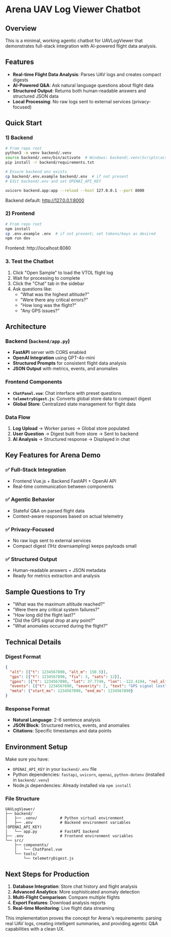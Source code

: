 # Arena UAV Log Viewer Chatbot

## Overview
This is a minimal, working agentic chatbot for UAVLogViewer that demonstrates full-stack integration with AI-powered flight data analysis.

## Features
- **Real-time Flight Data Analysis**: Parses UAV logs and creates compact digests
- **AI-Powered Q&A**: Ask natural language questions about flight data
- **Structured Output**: Returns both human-readable answers and structured JSON data
- **Local Processing**: No raw logs sent to external services (privacy-focused)

## Quick Start

### 1) Backend
```bash
# From repo root
python3 -m venv backend/.venv
source backend/.venv/bin/activate  # Windows: backend\.venv\Scripts\activate
pip install -r backend/requirements.txt

# Ensure backend env exists
cp backend/.env.example backend/.env  # if not present
# Edit backend/.env and set OPENAI_API_KEY

uvicorn backend.app:app --reload --host 127.0.0.1 --port 8000
```
Backend default: http://127.0.0.1:8000
### 2) Frontend
```bash
# From repo root
npm install
cp .env.example .env  # if not present; set tokens/keys as desired
npm run dev
```
Frontend: http://localhost:8080

### 3. Test the Chatbot
1. Click "Open Sample" to load the VTOL flight log
2. Wait for processing to complete
3. Click the "Chat" tab in the sidebar
4. Ask questions like:
   - "What was the highest altitude?"
   - "Were there any critical errors?"
   - "How long was the flight?"
   - "Any GPS issues?"

## Architecture

### Backend (`backend/app.py`)
- **FastAPI** server with CORS enabled
- **OpenAI Integration** using GPT-4o-mini
- **Structured Prompts** for consistent flight data analysis
- **JSON Output** with metrics, events, and anomalies

### Frontend Components
- **`ChatPanel.vue`**: Chat interface with preset questions
- **`telemetryDigest.js`**: Converts global store data to compact digest
- **Global Store**: Centralized state management for flight data

### Data Flow
1. **Log Upload** → Worker parses → Global store populated
2. **User Question** → Digest built from store → Sent to backend
3. **AI Analysis** → Structured response → Displayed in chat

## Key Features for Arena Demo

### ✅ Full-Stack Integration
- Frontend Vue.js + Backend FastAPI + OpenAI API
- Real-time communication between components

### ✅ Agentic Behavior
- Stateful Q&A on parsed flight data
- Context-aware responses based on actual telemetry

### ✅ Privacy-Focused
- No raw logs sent to external services
- Compact digest (1Hz downsampling) keeps payloads small

### ✅ Structured Output
- Human-readable answers + JSON metadata
- Ready for metrics extraction and analysis

## Sample Questions to Try
- "What was the maximum altitude reached?"
- "Were there any critical system failures?"
- "How long did the flight last?"
- "Did the GPS signal drop at any point?"
- "What anomalies occurred during the flight?"

## Technical Details

### Digest Format
```json
{
  "alt": [{"t": 1234567890, "alt_m": 150.5}],
  "gps": [{"t": 1234567890, "fix": 3, "sats": 12}],
  "gpos": [{"t": 1234567890, "lat": 37.7749, "lon": -122.4194, "rel_alt_m": 100.0}],
  "events": [{"t": 1234567890, "severity": 2, "text": "GPS signal lost"}],
  "meta": {"start_ms": 1234567890, "end_ms": 1234567890}
}
```

### Response Format
- **Natural Language**: 2-6 sentence analysis
- **JSON Block**: Structured metrics, events, and anomalies
- **Citations**: Specific timestamps and data points

## Environment Setup
Make sure you have:
- `OPENAI_API_KEY` in your `backend/.env` file
- Python dependencies: `fastapi`, `uvicorn`, `openai`, `python-dotenv` (installed in `backend/.venv`)
- Node.js dependencies: Already installed via `npm install`

### File Structure
```
UAVLogViewer/
├── backend/
│   ├── .venv/          # Python virtual environment
│   ├── .env            # Backend environment variables (OPENAI_API_KEY)
│   └── app.py          # FastAPI backend
├── .env                # Frontend environment variables
└── src/
    ├── components/
    │   └── ChatPanel.vue
    └── tools/
        └── telemetryDigest.js
```

## Next Steps for Production
1. **Database Integration**: Store chat history and flight analysis
2. **Advanced Analytics**: More sophisticated anomaly detection
3. **Multi-Flight Comparison**: Compare multiple flights
4. **Export Features**: Download analysis reports
5. **Real-time Monitoring**: Live flight data streaming

This implementation proves the concept for Arena's requirements: parsing real UAV logs, creating intelligent summaries, and providing agentic Q&A capabilities with a clean UX.
